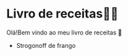 # Livro de receitas:woman_cook:

Olá!Bem vindo ao meu livro de receitas :wave:

- Strogonoff de frango


